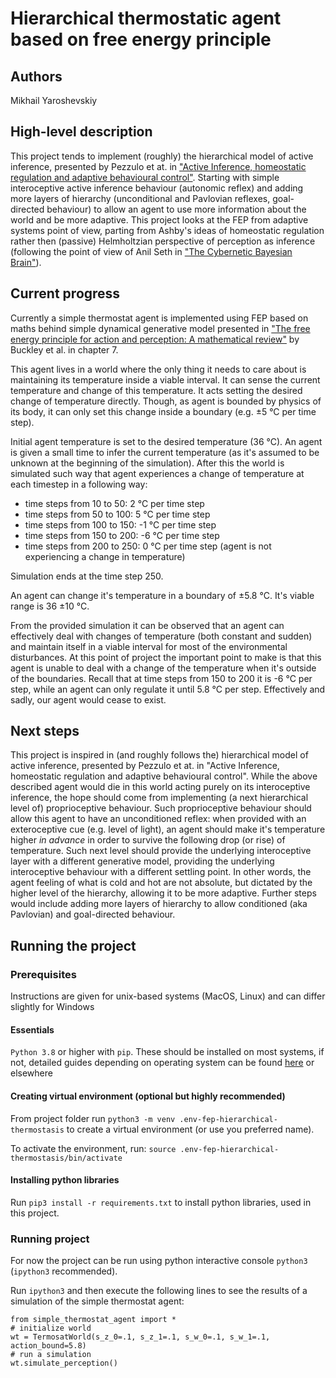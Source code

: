 # Hierarchical thermostatic agent based on free energy principle

## Authors
Mikhail Yaroshevskiy

## High-level description
This project tends to implement (roughly) the hierarchical model of active inference, presented by Pezzulo et at. in ["Active Inference, homeostatic regulation and adaptive behavioural control"](http://dx.doi.org/10.1016/j.pneurobio.2015.09.001). Starting with simple interoceptive active inference behaviour (autonomic reflex) and adding more layers of hierarchy (unconditional and Pavlovian reflexes, goal-directed behaviour) to allow an agent to use more information about the world and be more adaptive. This project looks at the FEP from adaptive systems point of view, parting from Ashby's ideas of homeostatic regulation rather then (passive) Helmholtzian perspective of perception as inference (following the point of view of Anil Seth in ["The Cybernetic Bayesian Brain"](https://www.doi.org/10.15502/9783958570108)).

## Current progress
Currently a simple thermostat agent is implemented using FEP based on maths behind simple dynamical generative model presented in ["The free energy principle for action and perception: A mathematical
review"](http://dx.doi.org/10.1016/j.jmp.2017.09.004) by Buckley et al. in chapter 7.

This agent lives in a world where the only thing it needs to care about is maintaining its temperature inside a viable interval. It can sense the current temperature and change of this temperature. It acts setting the  desired change of temperature directly. Though, as agent is bounded by physics of its body, it can only set this change inside a boundary (e.g. ±5 °C per time step).

Initial agent temperature is set to the desired temperature (36 °C). An agent is given a small time to infer the current temperature (as it's assumed to be unknown at the beginning of the simulation). After this the world is simulated such way that agent experiences a change of temperature at each timestep in a following way:
* time steps from 10 to 50: 2 °C per time step
* time steps from 50 to 100: 5 °C per time step
* time steps from 100 to 150: -1 °C per time step
* time steps from 150 to 200: -6 °C per time step
* time steps from 200 to 250: 0 °C per time step (agent is not experiencing a change in temperature)

Simulation ends at the time step 250.

An agent can change it's temperature in a boundary of ±5.8 °C. It's viable range is 36 ±10 °C. 

From the provided simulation it can be observed that an agent can effectively deal with changes of temperature (both constant and sudden) and maintain itself in a viable interval for most of the environmental disturbances. At this point of project the important point to make is that this agent is unable to deal with a change of the temperature when it's outside of the boundaries. Recall that at time steps from 150 to 200 it is -6 °C per step, while an agent can only regulate it until 5.8 °C per step. Effectively and sadly, our agent would cease to exist.

## Next steps

This project is inspired in (and roughly follows the) hierarchical model of active inference, presented by Pezzulo et at. in "Active Inference, homeostatic regulation and adaptive behavioural control". While the above described agent would die in this world acting purely on its interoceptive inference, the hope should come from implementing (a next hierarchical level of) proprioceptive behaviour. Such proprioceptive behaviour should allow this agent to have an unconditioned reflex: when provided with an exteroceptive cue (e.g. level of light), an agent should make it's temperature higher *in advance* in order to survive the following drop (or rise) of temperature. Such next level should provide the underlying interoceptive layer with a different generative model, providing the underlying interoceptive behaviour with a different settling point. In other words, the agent feeling of what is cold and hot are not absolute, but dictated by the higher level of the hierarchy, allowing it to be more adaptive. Further steps would include adding more layers of hierarchy to allow conditioned (aka Pavlovian) and goal-directed behaviour.

## Running the project

### Prerequisites
Instructions are given for unix-based systems (MacOS, Linux) and can differ slightly for Windows

#### Essentials
`Python 3.8` or higher with `pip`. These should be installed on most systems, if not, detailed guides depending on operating system can be found [here](https://www.makeuseof.com/tag/install-pip-for-python/) or elsewhere

#### Creating virtual environment (optional but highly recommended)
From project folder run 
```python3 -m venv .env-fep-hierarchical-thermostasis```
to create a virtual environment (or use you preferred name).

To activate the environment, run:
 ```source .env-fep-hierarchical-thermostasis/bin/activate```

#### Installing python libraries
Run 
```pip3 install -r requirements.txt```
to install python libraries, used in this project.

### Running project
For now the project can be run using python interactive console `python3` (`ipython3` recommended).

Run `ipython3` and then execute the following lines to see the results of a simulation of the simple thermostat agent:
```
from simple_thermostat_agent import *
# initialize world
wt = TermosatWorld(s_z_0=.1, s_z_1=.1, s_w_0=.1, s_w_1=.1, action_bound=5.8)
# run a simulation
wt.simulate_perception()
```
